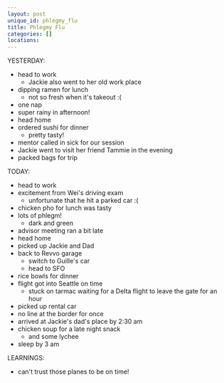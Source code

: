 ```yaml
---
layout: post
unique_id: phlegmy_flu
title: Phlegmy Flu
categories: []
locations: 
---
```


YESTERDAY:
* head to work
  * Jackie also went to her old work place
* dipping ramen for lunch
  * not so fresh when it's takeout :(
* one nap
* super rainy in afternoon!
* head home
* ordered sushi for dinner
  * pretty tasty!
* mentor called in sick for our session
* Jackie went to visit her friend Tammie in the evening
* packed bags for trip

TODAY:
* head to work
* excitement from Wei's driving exam
  * unfortunate that he hit a parked car :(
* chicken pho for lunch was tasty
* lots of phlegm!
  * dark and green
* advisor meeting ran a bit late
* head home
* picked up Jackie and Dad
* back to Revvo garage
  * switch to Guille's car
  * head to SFO
* rice bowls for dinner
* flight got into Seattle on time
  * stuck on tarmac waiting for a Delta flight to leave the gate for an hour
* picked up rental car
* no line at the border for once
* arrived at Jackie's dad's place by 2:30 am
* chicken soup for a late night snack
  * and some lychee
* sleep by 3 am

LEARNINGS:
* can't trust those planes to be on time!
